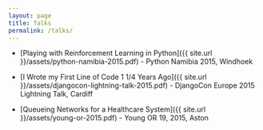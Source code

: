 ```yaml
---
layout: page
title: Talks
permalink: /talks/
---
```


+ [Playing with Reinforcement Learning in Python]({{ site.url }}/assets/python-namibia-2015.pdf) - Python Namibia 2015, Windhoek

+ [I Wrote my First Line of Code 1 1/4 Years Ago]({{ site.url }}/assets/djangocon-lightning-talk-2015.pdf) - DjangoCon Europe 2015 Lightning Talk, Cardiff

+ [Queueing Networks for a Healthcare System]({{ site.url }}/assets/young-or-2015.pdf) - Young OR 19, 2015, Aston
